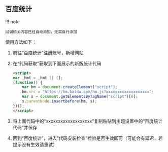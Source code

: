 ## 百度统计

!!! note

    回调相关内容已经自动添加，无需自行添加

使用方法如下：

1. 前往“百度统计”注册账号，新增网站

2. 在“代码获取”获取到下面展示的新版统计代码

    ```html
    <script>
    var _hmt = _hmt || [];
    (function() {
        var hm = document.createElement("script");
        hm.src = "https://hm.baidu.com/hm.js?xxxxxxxxxxxxxxxxxxx";
        var s = document.getElementsByTagName("script")[0]; 
        s.parentNode.insertBefore(hm, s);
    })();
    </script>
    ```

3. 将上面代码中的“xxxxxxxxxxxxxxxxxxx”复制粘贴到主题设置中的“百度统计代码”并保存

4. 回到“百度统计”，进入“代码安装检查”检验是否生效即可（可能会有延迟，若提示没有生效请重试）
